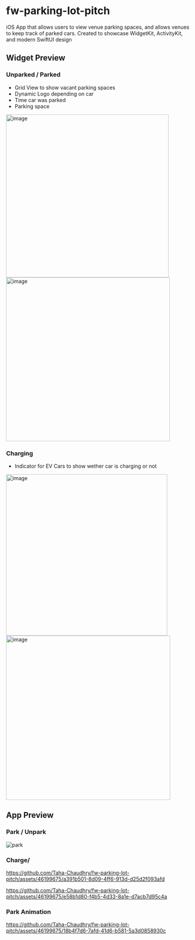 # fw-parking-lot-pitch
iOS App that allows users to view venue parking spaces, and allows venues to keep track of parked cars. Created to showcase WidgetKit, ActivityKit, and modern SwiftUI design

## Widget Preview

### Unparked / Parked

- Grid View to show vacant parking spaces
- Dynamic Logo depending on car
- Time car was parked
- Parking space

<img width="444" alt="image" src="https://github.com/Taha-Chaudhry/fw-parking-lot-pitch/assets/46199675/8d7b6fbd-ac90-4ac7-9b89-3a8cf2633b01">

<img width="447" alt="image" src="https://github.com/Taha-Chaudhry/fw-parking-lot-pitch/assets/46199675/750f75c5-ebe0-4e38-b7c5-3b8574b89da1">

### Charging

- Indicator for EV Cars to show wether car is charging or not

<img width="440" alt="image" src="https://github.com/Taha-Chaudhry/fw-parking-lot-pitch/assets/46199675/d0b78def-2e73-4be4-98a8-5fbbabec1ec1">

<img width="448" alt="image" src="https://github.com/Taha-Chaudhry/fw-parking-lot-pitch/assets/46199675/0010ea91-34d3-4c91-b75e-96df381a0353">

## App Preview

### Park / Unpark

![park](https://github.com/Taha-Chaudhry/fw-parking-lot-pitch/assets/46199675/2d87b777-caa0-43b5-b9b3-1e9eda3806a0)


### Charge/ 

https://github.com/Taha-Chaudhry/fw-parking-lot-pitch/assets/46199675/a391b501-8d09-4ff6-913d-d25d2f093afd

https://github.com/Taha-Chaudhry/fw-parking-lot-pitch/assets/46199675/e58b1d80-f4b5-4d33-8a1e-d7acb7d95c4a

### Park Animation

https://github.com/Taha-Chaudhry/fw-parking-lot-pitch/assets/46199675/18b4f7d6-7afd-41d6-b581-5a3d0858930c









